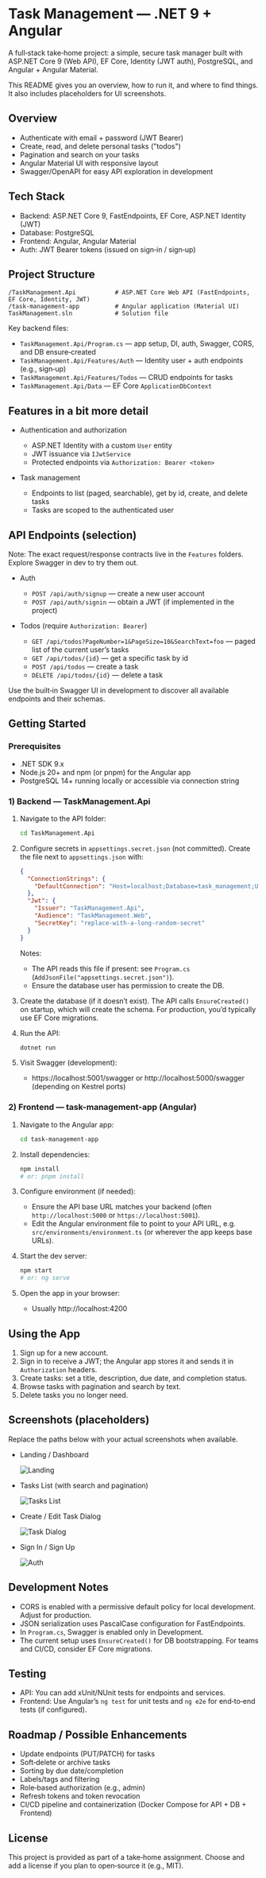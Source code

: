 # Task Management — .NET 9 + Angular

A full‑stack take‑home project: a simple, secure task manager built with ASP.NET Core 9 (Web API), EF Core, Identity (JWT auth), PostgreSQL, and Angular + Angular Material.

This README gives you an overview, how to run it, and where to find things. It also includes placeholders for UI screenshots.


## Overview

- Authenticate with email + password (JWT Bearer)
- Create, read, and delete personal tasks ("todos")
- Pagination and search on your tasks
- Angular Material UI with responsive layout
- Swagger/OpenAPI for easy API exploration in development


## Tech Stack

- Backend: ASP.NET Core 9, FastEndpoints, EF Core, ASP.NET Identity (JWT)
- Database: PostgreSQL
- Frontend: Angular, Angular Material
- Auth: JWT Bearer tokens (issued on sign‑in / sign‑up)


## Project Structure

```
/TaskManagement.Api           # ASP.NET Core Web API (FastEndpoints, EF Core, Identity, JWT)
/task-management-app          # Angular application (Material UI)
TaskManagement.sln            # Solution file
```

Key backend files:
- `TaskManagement.Api/Program.cs` — app setup, DI, auth, Swagger, CORS, and DB ensure‑created
- `TaskManagement.Api/Features/Auth` — Identity user + auth endpoints (e.g., sign‑up)
- `TaskManagement.Api/Features/Todos` — CRUD endpoints for tasks
- `TaskManagement.Api/Data` — EF Core `ApplicationDbContext`


## Features in a bit more detail

- Authentication and authorization
  - ASP.NET Identity with a custom `User` entity
  - JWT issuance via `IJwtService`
  - Protected endpoints via `Authorization: Bearer <token>`

- Task management
  - Endpoints to list (paged, searchable), get by id, create, and delete tasks
  - Tasks are scoped to the authenticated user


## API Endpoints (selection)

Note: The exact request/response contracts live in the `Features` folders. Explore Swagger in dev to try them out.

- Auth
  - `POST /api/auth/signup` — create a new user account
  - `POST /api/auth/signin` — obtain a JWT (if implemented in the project)

- Todos (require `Authorization: Bearer`)
  - `GET /api/todos?PageNumber=1&PageSize=10&SearchText=foo` — paged list of the current user’s tasks
  - `GET /api/todos/{id}` — get a specific task by id
  - `POST /api/todos` — create a task
  - `DELETE /api/todos/{id}` — delete a task

Use the built‑in Swagger UI in development to discover all available endpoints and their schemas.


## Getting Started

### Prerequisites

- .NET SDK 9.x
- Node.js 20+ and npm (or pnpm) for the Angular app
- PostgreSQL 14+ running locally or accessible via connection string


### 1) Backend — TaskManagement.Api

1. Navigate to the API folder:
   ```bash
   cd TaskManagement.Api
   ```

2. Configure secrets in `appsettings.secret.json` (not committed). Create the file next to `appsettings.json` with:
   ```json
   {
     "ConnectionStrings": {
       "DefaultConnection": "Host=localhost;Database=task_management;Username=postgres;Password=postgres"
     },
     "Jwt": {
       "Issuer": "TaskManagement.Api",
       "Audience": "TaskManagement.Web",
       "SecretKey": "replace-with-a-long-random-secret"
     }
   }
   ```

   Notes:
   - The API reads this file if present: see `Program.cs` (`AddJsonFile("appsettings.secret.json")`).
   - Ensure the database user has permission to create the DB.

3. Create the database (if it doesn’t exist). The API calls `EnsureCreated()` on startup, which will create the schema. For production, you’d typically use EF Core migrations.

4. Run the API:
   ```bash
   dotnet run
   ```

5. Visit Swagger (development):
   - https://localhost:5001/swagger or http://localhost:5000/swagger (depending on Kestrel ports)


### 2) Frontend — task-management-app (Angular)

1. Navigate to the Angular app:
   ```bash
   cd task-management-app
   ```

2. Install dependencies:
   ```bash
   npm install
   # or: pnpm install
   ```

3. Configure environment (if needed):
   - Ensure the API base URL matches your backend (often `http://localhost:5000` or `https://localhost:5001`).
   - Edit the Angular environment file to point to your API URL, e.g. `src/environments/environment.ts` (or wherever the app keeps base URLs).

4. Start the dev server:
   ```bash
   npm start
   # or: ng serve
   ```

5. Open the app in your browser:
   - Usually http://localhost:4200


## Using the App

1. Sign up for a new account.
2. Sign in to receive a JWT; the Angular app stores it and sends it in `Authorization` headers.
3. Create tasks: set a title, description, due date, and completion status.
4. Browse tasks with pagination and search by text.
5. Delete tasks you no longer need.


## Screenshots (placeholders)

Replace the paths below with your actual screenshots when available.

- Landing / Dashboard
  
  ![Landing](docs/images/landing.png)

- Tasks List (with search and pagination)
  
  ![Tasks List](docs/images/tasks-list.png)

- Create / Edit Task Dialog
  
  ![Task Dialog](docs/images/task-dialog.png)

- Sign In / Sign Up
  
  ![Auth](docs/images/auth.png)


## Development Notes

- CORS is enabled with a permissive default policy for local development. Adjust for production.
- JSON serialization uses PascalCase configuration for FastEndpoints.
- In `Program.cs`, Swagger is enabled only in Development.
- The current setup uses `EnsureCreated()` for DB bootstrapping. For teams and CI/CD, consider EF Core migrations.


## Testing

- API: You can add xUnit/NUnit tests for endpoints and services.
- Frontend: Use Angular’s `ng test` for unit tests and `ng e2e` for end‑to‑end tests (if configured).


## Roadmap / Possible Enhancements

- Update endpoints (PUT/PATCH) for tasks
- Soft‑delete or archive tasks
- Sorting by due date/completion
- Labels/tags and filtering
- Role‑based authorization (e.g., admin)
- Refresh tokens and token revocation
- CI/CD pipeline and containerization (Docker Compose for API + DB + Frontend)


## License

This project is provided as part of a take‑home assignment. Choose and add a license if you plan to open‑source it (e.g., MIT).

